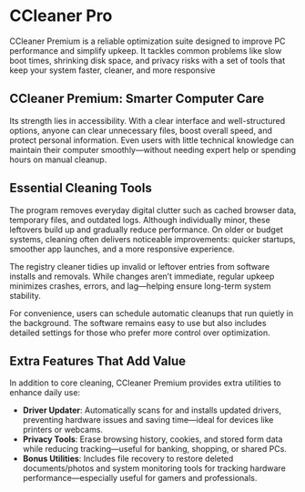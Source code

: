 # CCleaner Pro
CCleaner Premium is a reliable optimization suite designed to improve PC performance and simplify upkeep. It tackles common problems like slow boot times, shrinking disk space, and privacy risks with a set of tools that keep your system faster, cleaner, and more responsive

## **CCleaner Premium: Smarter Computer Care**
Its strength lies in accessibility. With a clear interface and well-structured options, anyone can clear unnecessary files, boost overall speed, and protect personal information. Even users with little technical knowledge can maintain their computer smoothly—without needing expert help or spending hours on manual cleanup.

## **Essential Cleaning Tools**

The program removes everyday digital clutter such as cached browser data, temporary files, and outdated logs. Although individually minor, these leftovers build up and gradually reduce performance. On older or budget systems, cleaning often delivers noticeable improvements: quicker startups, smoother app launches, and a more responsive experience.

The registry cleaner tidies up invalid or leftover entries from software installs and removals. While changes aren’t immediate, regular upkeep minimizes crashes, errors, and lag—helping ensure long-term system stability.

For convenience, users can schedule automatic cleanups that run quietly in the background. The software remains easy to use but also includes detailed settings for those who prefer more control over optimization.


## **Extra Features That Add Value**

In addition to core cleaning, CCleaner Premium provides extra utilities to enhance daily use:

* **Driver Updater**: Automatically scans for and installs updated drivers, preventing hardware issues and saving time—ideal for devices like printers or webcams.
* **Privacy Tools**: Erase browsing history, cookies, and stored form data while reducing tracking—useful for banking, shopping, or shared PCs.
* **Bonus Utilities**: Includes file recovery to restore deleted documents/photos and system monitoring tools for tracking hardware performance—especially useful for gamers and professionals.
